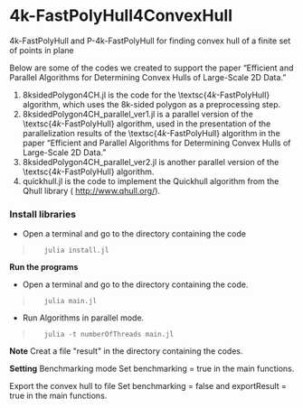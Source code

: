 # 4k-FastPolyHull4ConvexHull
4k-FastPolyHull and P-4k-FastPolyHull for finding convex hull of a finite set of points in plane

Below are some of the codes we created to support the paper “Efficient and Parallel Algorithms for Determining Convex Hulls of Large-Scale 2D Data.”

1. 8ksidedPolygon4CH.jl is the code for the \textsc{$4k$-FastPolyHull} algorithm, which uses the 8k-sided polygon as a preprocessing step.
2. 8ksidedPolygon4CH_parallel_ver1.jl is a parallel version of the \textsc{$4k$-FastPolyHull} algorithm, used in the presentation of the parallelization results of the \textsc{$4k$-FastPolyHull} algorithm in the paper “Efficient and Parallel Algorithms for Determining Convex Hulls of Large-Scale 2D Data.”
3. 8ksidedPolygon4CH_parallel_ver2.jl is another parallel version of the \textsc{$4k$-FastPolyHull} algorithm.
4. quickhull.jl is the code to implement the Quickhull algorithm from the Qhull library ( http://www.qhull.org/).

### Install libraries
- Open a terminal and go to the directory containing the code
>        julia install.jl

**Run the programs**
- Open a terminal and go to the directory containing the code.
>        julia main.jl

- Run Algorithms in parallel mode.
>        julia -t numberOfThreads main.jl

**Note**
Creat a file "result" in the directory containing the codes.

**Setting**
Benchmarking mode
Set benchmarking = true in the main functions.

Export the convex hull to file
Set benchmarking = false and exportResult = true in the main functions.
   
